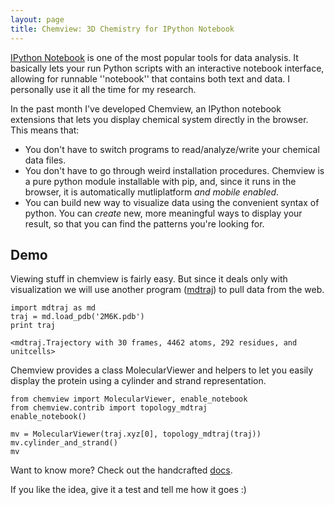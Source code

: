 ```yaml
---
layout: page
title: Chemview: 3D Chemistry for IPython Notebook
---
```


[IPython Notebook](http://ipython.org/notebook.html) is one of the most popular tools for data analysis. It basically lets your run Python scripts with an interactive notebook interface, allowing for runnable ''notebook'' that contains both text and data. I personally use it all the time for my research.

In the past month I've developed Chemview, an IPython notebook extensions that lets you display chemical system directly in the browser. This means that:

 - You don't have to switch programs to read/analyze/write your chemical data files.
 - You don't have to go through weird installation procedures. Chemview is a pure python module installable with pip, and, since it runs in the browser, it is automatically mutliplatform *and mobile enabled*.
 - You can build new way to visualize data using the convenient syntax of python. You can *create* new, more meaningful ways to display your result, so that you can find the patterns you're looking for.

## Demo

Viewing stuff in chemview is fairly easy. But since it deals only with
visualization we will use another program ([mdtraj](http://mdtraj.org)) to pull data from the web.

    import mdtraj as md
    traj = md.load_pdb('2M6K.pdb')
    print traj

    <mdtraj.Trajectory with 30 frames, 4462 atoms, 292 residues, and unitcells>


Chemview provides a class MolecularViewer and helpers to let you easily display
the protein using a cylinder and strand representation.


    from chemview import MolecularViewer, enable_notebook
    from chemview.contrib import topology_mdtraj
    enable_notebook()

    mv = MolecularViewer(traj.xyz[0], topology_mdtraj(traj))
    mv.cylinder_and_strand()
    mv

<div>
<script type="text/javascript" src="https://rawgit.com/gabrielelanaro/chemview/master/docs/source/_static/js/jquery.js"></script>
<script type="text/javascript" src="https://rawgit.com/gabrielelanaro/chemview/master/docs/source/_static/js/three.min.js"></script>
<script type="text/javascript" src="https://rawgit.com/gabrielelanaro/chemview/master/docs/source/_static/js/ArcballControls.js"></script>
<script type="text/javascript" src="https://rawgit.com/gabrielelanaro/chemview/master/docs/source/_static/js/base64-arraybuffer.js"></script>
<script type="text/javascript" src="https://rawgit.com/gabrielelanaro/chemview/master/docs/source/_static/js/chemview.js"></script>

<script type="text/javascript">
    $(document).ready(function () {
        var canvas = $("#molecular_viewer").css({width: 400, height: 400});
        var mv = new MolecularViewer(canvas);

        $.getJSON('https://rawgit.com/gabrielelanaro/chemview/master/docs/source/_static/protein_cylinder_strand.json', function (data){
            mv.deserialize(data);
            mv.animate();
            mv.controls.dollyIn(1.8);
        });

        mv.resize(canvas.width(), canvas.height());
    });

</script>

<canvas id="molecular_viewer"></canvas>
</div>


Want to know more? Check out the handcrafted [docs](https://chemview.readthedocs.org).

If you like the idea, give it a test and tell me how it goes :)
